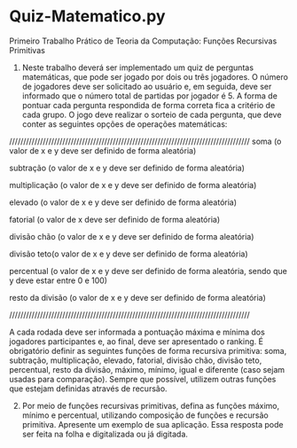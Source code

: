 # Quiz-Matematico.py


Primeiro Trabalho Prático de Teoria da Computação: Funções Recursivas Primitivas 

1) Neste trabalho deverá ser implementado um quiz de perguntas matemáticas, que pode ser jogado por dois ou três jogadores. O número de jogadores deve ser solicitado ao usuário e, em seguida, deve ser informado que o número total de partidas por jogador é 5. A forma de pontuar cada pergunta respondida de forma correta fica a critério de cada grupo. O jogo deve realizar o sorteio de cada pergunta, que deve conter as seguintes opções de operações matemáticas:

   
//////////////////////////////////////////////////////////////////////////////////////
soma (o valor de x e y deve ser definido de forma aleatória) 

⁠subtração (o valor de x e y deve ser definido de forma aleatória) 

⁠multiplicação (o valor de x e y deve ser definido de forma aleatória)

⁠elevado (o valor de x e y deve ser definido de forma aleatória) 

⁠fatorial (o valor de x deve ser definido de forma aleatória) 

divisão chão (o valor de x e y deve ser definido de forma aleatória)⁠ 

divisão teto(o valor de x e y deve ser definido de forma aleatória)⁠ 

percentual (o valor de x e y deve ser definido de forma aleatória, sendo que y deve estar entre 0 e 100) 

resto da divisão (o valor de x e y deve ser definido de forma aleatória)⁠ 

//////////////////////////////////////////////////////////////////////////////////////

A cada rodada deve ser informada a pontuação máxima e mínima dos jogadores participantes e, ao final, deve ser apresentado o ranking. 
É obrigatório definir as seguintes funções de forma recursiva primitiva: soma, subtração, multiplicação, elevado, fatorial, divisão chão, divisão teto, percentual, resto da divisão, máximo, mínimo, igual e diferente (caso sejam usadas para comparação). Sempre que possível, utilizem outras funções que estejam definidas através de recursão. 

2) Por meio de funções recursivas primitivas, defina as funções máximo, mínimo e percentual, utilizando composição de funções e recursão primitiva. Apresente um exemplo de sua aplicação. Essa resposta pode ser feita na folha e digitalizada ou já digitada. 
